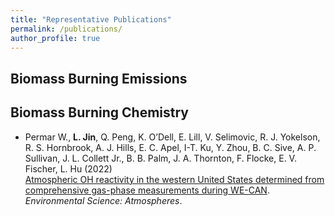 ```yaml
---
title: "Representative Publications"
permalink: /publications/
author_profile: true
---
```


## Biomass Burning Emissions


## Biomass Burning Chemistry
- Permar W., **L. Jin**, Q. Peng, K. O’Dell, E. Lill, V. Selimovic, R. J. Yokelson, R. S. Hornbrook, A. J. Hills, E. C. Apel, I-T. Ku, Y. Zhou, B. C. Sive, A. P. Sullivan, J. L. Collett Jr., B. B. Palm, J. A. Thornton, F. Flocke, E. V. Fischer, L. Hu (2022) <br>
  [Atmospheric OH reactivity in the western United States determined from comprehensive gas-phase measurements during WE-CAN](TBD). <br>
  *Environmental Science: Atmospheres*.

